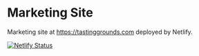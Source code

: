 # Marketing Site
Marketing site at https://tastinggrounds.com deployed by Netlify.

[![Netlify Status](https://api.netlify.com/api/v1/badges/f2fa6910-b98c-4b1d-83cf-80fb4576fa5f/deploy-status)](https://app.netlify.com/sites/tastinggrounds/deploys)